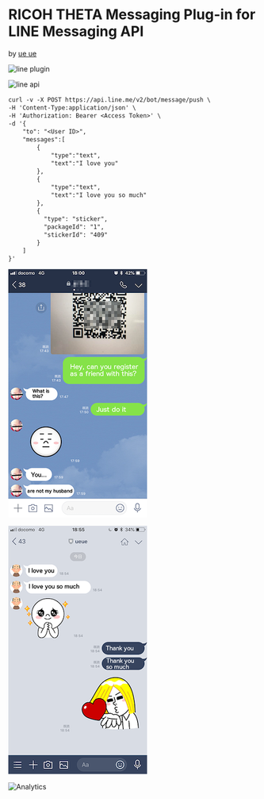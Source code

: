 # RICOH THETA Messaging Plug-in for LINE Messaging API

by [ue ue](https://qiita.com/ueue)

![line plugin](docs/img/line-plugin.jpg)

![line api](docs/img/line-api.jpg)

    curl -v -X POST https://api.line.me/v2/bot/message/push \
    -H 'Content-Type:application/json' \
    -H 'Authorization: Bearer <Access Token>' \
    -d '{
        "to": "<User ID>",
        "messages":[
            {
                "type":"text",
                "text":"I love you"
            },
            {
                "type":"text",
                "text":"I love you so much"
            },
            {
              "type": "sticker",
              "packageId": "1",
              "stickerId": "409"
            }
        ]
    }'

![line note](docs/img/line-note.png)

![line response](docs/img/line-response.png)

![Analytics](https://ga-beacon.appspot.com/UA-73311422-5/line-plugin)
